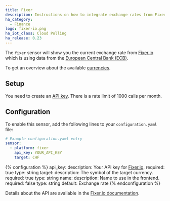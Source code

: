 ```yaml
---
title: Fixer
description: Instructions on how to integrate exchange rates from Fixer.io within Home Assistant.
ha_category:
  - Finance
logo: fixer-io.png
ha_iot_class: Cloud Polling
ha_release: 0.23
---
```


The `fixer` sensor will show you the current exchange rate from [Fixer.io](https://fixer.io/) which is using data from the [European Central Bank (ECB)](https://www.ecb.europa.eu).

To get an overview about the available [currencies](https://fixer.io/symbols).

## Setup

You need to create an [API key](https://fixer.io/product). There is a rate limit of 1000 calls per month.

## Configuration

To enable this sensor, add the following lines to your `configuration.yaml` file:

```yaml
# Example configuration.yaml entry
sensor:
  - platform: fixer
    api_key: YOUR_API_KEY
    target: CHF
```

{% configuration %}
api_key:
  description: Your API key for [Fixer.io](https://fixer.io/).
  required: true
  type: string
target:
  description: The symbol of the target currency.
  required: true
  type: string
name:
  description: Name to use in the frontend.
  required: false
  type: string
  default: Exchange rate
{% endconfiguration %}

Details about the API are available in the [Fixer.io documentation](https://fixer.io/documentation).
